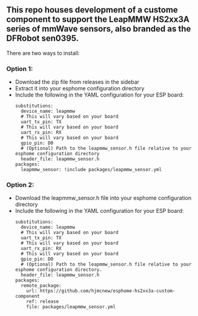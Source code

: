 ## This repo houses development of a custome component to support the LeapMMW HS2xx3A series of mmWave sensors, also branded as the DFRobot sen0395.

There are two ways to install:

### Option 1:
 * Download the zip file from releases in the sidebar
 * Extract it into your esphome configuration directory
 * Include the following in the YAML configuration for your ESP board:
   ```
   substitutions:
     device_name: leapmmw
     # This will vary based on your board
     uart_tx_pin: TX
     # This will vary based on your board
     uart_rx_pin: RX
     # This will vary based on your board
     gpio_pin: D0
     # (Optional) Path to the leapmmw_sensor.h file relative to your esphome configuration directory
     header_file: leapmmw_sensor.h
   packages:
     leapmmw_sensor: !include packages/leapmmw_sensor.yml
   ```

### Option 2:
 * Download the leapmmw_sensor.h file into your esphome configuration directory
 * Include the following in the YAML configuration for your ESP board:
   ```
   substitutions:
     device_name: leapmmw
     # This will vary based on your board
     uart_tx_pin: TX
     # This will vary based on your board
     uart_rx_pin: RX
     # This will vary based on your board
     gpio_pin: D0
     # (Optional) Path to the leapmmw_sensor.h file relative to your esphome configuration directory.
     header_file: leapmmw_sensor.h
   packages:
     remote_package:
       url: https://github.com/hjmcnew/esphome-hs2xx3a-custom-component
       ref: release
       file: packages/leapmmw_sensor.yml
   ```
